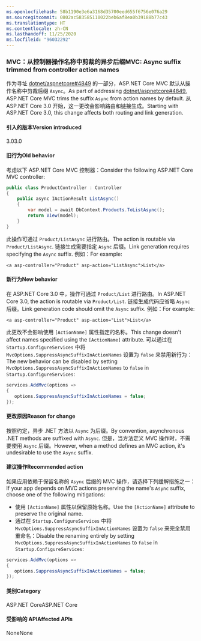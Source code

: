 ```yaml
---
ms.openlocfilehash: 58b1190e3e6a3168d35700eed655f6756e076a29
ms.sourcegitcommit: 0802ac583585110022beb6af8ea0b39188b77c43
ms.translationtype: HT
ms.contentlocale: zh-CN
ms.lasthandoff: 11/25/2020
ms.locfileid: "96032292"
---
```

### <a name="mvc-async-suffix-trimmed-from-controller-action-names"></a><span data-ttu-id="3558c-101">MVC：从控制器操作名称中剪裁的异步后缀</span><span class="sxs-lookup"><span data-stu-id="3558c-101">MVC: Async suffix trimmed from controller action names</span></span>

<span data-ttu-id="3558c-102">作为寻址 [dotnet/aspnetcore#4849](https://github.com/dotnet/aspnetcore/issues/4849) 的一部分，ASP.NET Core MVC 默认从操作名称中剪裁后缀 `Async`。</span><span class="sxs-lookup"><span data-stu-id="3558c-102">As part of addressing [dotnet/aspnetcore#4849](https://github.com/dotnet/aspnetcore/issues/4849), ASP.NET Core MVC trims the suffix `Async` from action names by default.</span></span> <span data-ttu-id="3558c-103">从 ASP.NET Core 3.0 开始，这一更改会影响路由和链接生成。</span><span class="sxs-lookup"><span data-stu-id="3558c-103">Starting with ASP.NET Core 3.0, this change affects both routing and link generation.</span></span>

#### <a name="version-introduced"></a><span data-ttu-id="3558c-104">引入的版本</span><span class="sxs-lookup"><span data-stu-id="3558c-104">Version introduced</span></span>

<span data-ttu-id="3558c-105">3.0</span><span class="sxs-lookup"><span data-stu-id="3558c-105">3.0</span></span>

#### <a name="old-behavior"></a><span data-ttu-id="3558c-106">旧行为</span><span class="sxs-lookup"><span data-stu-id="3558c-106">Old behavior</span></span>

<span data-ttu-id="3558c-107">考虑以下 ASP.NET Core MVC 控制器：</span><span class="sxs-lookup"><span data-stu-id="3558c-107">Consider the following ASP.NET Core MVC controller:</span></span>

```csharp
public class ProductController : Controller
{
    public async IActionResult ListAsync()
    {
        var model = await DbContext.Products.ToListAsync();
        return View(model);
    }
}
```

<span data-ttu-id="3558c-108">此操作可通过 `Product/ListAsync` 进行路由。</span><span class="sxs-lookup"><span data-stu-id="3558c-108">The action is routable via `Product/ListAsync`.</span></span> <span data-ttu-id="3558c-109">链接生成需要指定 `Async` 后缀。</span><span class="sxs-lookup"><span data-stu-id="3558c-109">Link generation requires specifying the `Async` suffix.</span></span> <span data-ttu-id="3558c-110">例如：</span><span class="sxs-lookup"><span data-stu-id="3558c-110">For example:</span></span>

```cshtml
<a asp-controller="Product" asp-action="ListAsync">List</a>
```

#### <a name="new-behavior"></a><span data-ttu-id="3558c-111">新行为</span><span class="sxs-lookup"><span data-stu-id="3558c-111">New behavior</span></span>

<span data-ttu-id="3558c-112">在 ASP.NET Core 3.0 中，操作可通过 `Product/List` 进行路由。</span><span class="sxs-lookup"><span data-stu-id="3558c-112">In ASP.NET Core 3.0, the action is routable via `Product/List`.</span></span> <span data-ttu-id="3558c-113">链接生成代码应省略 `Async` 后缀。</span><span class="sxs-lookup"><span data-stu-id="3558c-113">Link generation code should omit the `Async` suffix.</span></span> <span data-ttu-id="3558c-114">例如：</span><span class="sxs-lookup"><span data-stu-id="3558c-114">For example:</span></span>

```cshtml
<a asp-controller="Product" asp-action="List">List</a>
```

<span data-ttu-id="3558c-115">此更改不会影响使用 `[ActionName]` 属性指定的名称。</span><span class="sxs-lookup"><span data-stu-id="3558c-115">This change doesn't affect names specified using the `[ActionName]` attribute.</span></span> <span data-ttu-id="3558c-116">可以通过在 `Startup.ConfigureServices` 中将 `MvcOptions.SuppressAsyncSuffixInActionNames` 设置为 `false` 来禁用新行为：</span><span class="sxs-lookup"><span data-stu-id="3558c-116">The new behavior can be disabled by setting `MvcOptions.SuppressAsyncSuffixInActionNames` to `false` in `Startup.ConfigureServices`:</span></span>

```csharp
services.AddMvc(options =>
{
   options.SuppressAsyncSuffixInActionNames = false;
});
```

#### <a name="reason-for-change"></a><span data-ttu-id="3558c-117">更改原因</span><span class="sxs-lookup"><span data-stu-id="3558c-117">Reason for change</span></span>

<span data-ttu-id="3558c-118">按照约定，异步 .NET 方法以 `Async` 为后缀。</span><span class="sxs-lookup"><span data-stu-id="3558c-118">By convention, asynchronous .NET methods are suffixed with `Async`.</span></span> <span data-ttu-id="3558c-119">但是，当方法定义 MVC 操作时，不需要使用 `Async` 后缀。</span><span class="sxs-lookup"><span data-stu-id="3558c-119">However, when a method defines an MVC action, it's undesirable to use the `Async` suffix.</span></span>

#### <a name="recommended-action"></a><span data-ttu-id="3558c-120">建议操作</span><span class="sxs-lookup"><span data-stu-id="3558c-120">Recommended action</span></span>

<span data-ttu-id="3558c-121">如果应用依赖于保留名称的 `Async` 后缀的 MVC 操作，请选择下列缓解措施之一：</span><span class="sxs-lookup"><span data-stu-id="3558c-121">If your app depends on MVC actions preserving the name's `Async` suffix, choose one of the following mitigations:</span></span>

- <span data-ttu-id="3558c-122">使用 `[ActionName]` 属性以保留原始名称。</span><span class="sxs-lookup"><span data-stu-id="3558c-122">Use the `[ActionName]` attribute to preserve the original name.</span></span>
- <span data-ttu-id="3558c-123">通过在 `Startup.ConfigureServices` 中将 `MvcOptions.SuppressAsyncSuffixInActionNames` 设置为 `false` 来完全禁用重命名：</span><span class="sxs-lookup"><span data-stu-id="3558c-123">Disable the renaming entirely by setting `MvcOptions.SuppressAsyncSuffixInActionNames` to `false` in `Startup.ConfigureServices`:</span></span>

```csharp
services.AddMvc(options =>
{
   options.SuppressAsyncSuffixInActionNames = false;
});
```

#### <a name="category"></a><span data-ttu-id="3558c-124">类别</span><span class="sxs-lookup"><span data-stu-id="3558c-124">Category</span></span>

<span data-ttu-id="3558c-125">ASP.NET Core</span><span class="sxs-lookup"><span data-stu-id="3558c-125">ASP.NET Core</span></span>

#### <a name="affected-apis"></a><span data-ttu-id="3558c-126">受影响的 API</span><span class="sxs-lookup"><span data-stu-id="3558c-126">Affected APIs</span></span>

<span data-ttu-id="3558c-127">None</span><span class="sxs-lookup"><span data-stu-id="3558c-127">None</span></span>

<!-- 

#### Affected APIs

Not detectable via API analysis

-->
